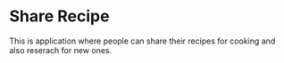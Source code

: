 # Share Recipe

This is application where people can share their recipes for cooking and also reserach for new ones.